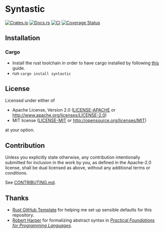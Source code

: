 # Syntastic

[![Crates.io](https://img.shields.io/crates/v/syntastic.svg)](https://crates.io/crates/syntastic)
[![Docs.rs](https://docs.rs/syntastic/badge.svg)](https://docs.rs/syntastic)
[![CI](https://github.com/mx00s/syntastic/workflows/Continuous%20Integration/badge.svg)](https://github.com/mx00s/syntastic/actions)
[![Coverage Status](https://coveralls.io/repos/github/mx00s/syntastic/badge.svg?branch=main)](https://coveralls.io/github/mx00s/syntastic?branch=main)

## Installation

### Cargo

* Install the rust toolchain in order to have cargo installed by following
  [this](https://www.rust-lang.org/tools/install) guide.
* run `cargo install syntastic`

## License

Licensed under either of

 * Apache License, Version 2.0
   ([LICENSE-APACHE](LICENSE-APACHE) or http://www.apache.org/licenses/LICENSE-2.0)
 * MIT license
   ([LICENSE-MIT](LICENSE-MIT) or http://opensource.org/licenses/MIT)

at your option.

## Contribution

Unless you explicitly state otherwise, any contribution intentionally submitted
for inclusion in the work by you, as defined in the Apache-2.0 license, shall be
dual licensed as above, without any additional terms or conditions.

See [CONTRIBUTING.md](CONTRIBUTING.md).

## Thanks

* [Rust GitHub Template](https://rust-github.github.io/) for helping me set up
  sensible defaults for this repository.
* [Robert Harper](https://www.cs.cmu.edu/~rwh/) for formalizing abstract syntax in
  [_Practical Foundations for Programming Languages_](https://www.cs.cmu.edu/~rwh/pfpl/).
